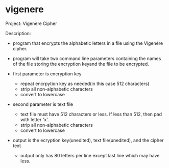 # vigenere
Project: Vigenère Cipher

Description:  
- program that encrypts the alphabetic letters in a file using the Vigenère cipher. 
- program will take two command line parameters containing the names of the file storing the encryption keyand the file to be encrypted.

- first parameter is encryption key
  - repeat encrpytion key as needed(in this case 512 characters)
  - strip all non-alphabetic characters
  - convert to lowercase
  
- second parameter is text file
  - text file must have 512 characters or less. If less than 512, then pad with letter 'x'.
  - strip all non-alphabetic characters
  - convert to lowercase
- output is the ecryption key(unedited), text file(unedited), and the cipher text
  - output only has 80 letters per line except last line which may have less.


